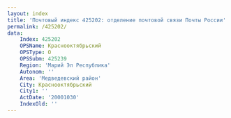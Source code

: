```yaml
---
layout: index
title: 'Почтовый индекс 425202: отделение почтовой связи Почты России'
permalink: /425202/
data:
    Index: 425202
    OPSName: Краснооктябрьский
    OPSType: О
    OPSSubm: 425239
    Region: 'Марий Эл Республика'
    Autonom: ''
    Area: 'Медведевский район'
    City: Краснооктябрьский
    City1: ''
    ActDate: '20001030'
    IndexOld: ''
---
```

